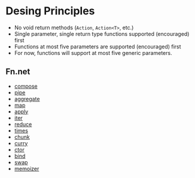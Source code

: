 # Desing Principles

- No void return methods (`Action`, `Action<T>`, etc.)
- Single parameter, single return type functions supported (encouraged) first
- Functions at most five parameters are supported (encouraged) first
- For now, functions will support at most five generic parameters.

## Fn.net

- [compose](compose)
- [pipe](pipe)
- [aggregate](aggregate)
- [map](map)
- [apply](apply)
- [iter](iter)
- [reduce](reduce)
- [times](times)
- [chunk](chunk)
- [curry](curry)
- [ctor](ctor)
- [bind](bind)
- [swap](swap)
- [memoizer](memoizer)
